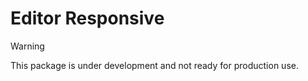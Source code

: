# Editor Responsive

> [!WARNING]
> This package is under development and not ready for production use.
